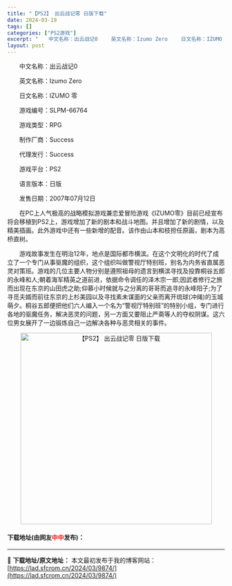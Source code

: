 ```yaml
---
title: "【PS2】 出云战记零 日版下载"
date: 2024-03-19
tags: []
categories: ["PS2游戏"]
excerpt: "　　中文名称：出云战记0 　　英文名称：Izumo Zero 　　日文名称：IZUMO 零 　　游戏编号：SLPM-66764 　　游戏类型：RPG 　　制作厂商：Success 　　代理发行：Success 　　游戏平台：PS2 　　语言版本：日版 　　发售日期：2007年07月12日 　　在PC&hellip;"
layout: post
---
```


 <p>　　中文名称：出云战记0</p> <p>　　英文名称：Izumo Zero</p> <p>　　日文名称：IZUMO 零</p> <p>　　游戏编号：SLPM-66764</p> <p>　　游戏类型：RPG</p> <p>　　制作厂商：Success</p> <p>　　代理发行：Success</p> <p>　　游戏平台：PS2</p> <p>　　语言版本：日版</p> <p>　　发售日期：2007年07月12日</p> <p>　　在PC上人气极高的战略模拟游戏兼恋爱冒险游戏《IZUMO零》目前已经宣布将会移植到PS2上，游戏增加了新的剧本和战斗地图。并且增加了新的剧情，以及精美插画。此外游戏中还有一些新增的配音。该作由山本和枝担任原画，剧本为高桥直树。</p> <p>　　游戏故事发生在明治12年，地点是国际都市横滨。在这个文明化的时代了成立了一个专门从事驱魔的组织，这个组织叫做警视厅特别班，别名为内务省直属恶灵对策班。游戏的几位主要人物分别是遵照祖母的遗言到横滨寻找及投靠桐谷五郎的永峰和人;朝着海军精英之道前进，依据命令调任的泽木宗一郎;因武者修行之旅而出现在东京的山田虎之助;仰慕小时候就与之分离的哥哥而追寻的永峰阳子;为了寻觅夫婿而前往东京的上杉美园以及寻找素未谋面的父亲而离开琉球(冲绳)的玉城萌夕。桐谷五郎便把他们六人编入一个名为&ldquo;警视厅特别班&rdquo;的特别小组，专门进行各地的驱魔任务，解决恶灵的问题，另一方面又要阻止严斋等人的夺权阴谋。这六位男女展开了一边锻炼自己一边解决各种与恶灵相关的事件。</p> <p align="center"><img align="" border="0" src="https://lad.sfcrom.cn/wp-content/uploads/2024/03/20240319_65f99792e3a8d.jpg" width="443" alt="【PS2】 出云战记零 日版下载" /></p> <p><h4>下载地址(由网友<font color="red">中中</font>发布)：</h4></p> 

---
📖 **下载地址/原文地址：** 本文最初发布于我的博客网站：[https://lad.sfcrom.cn/2024/03/9874/](https://lad.sfcrom.cn/2024/03/9874/)
